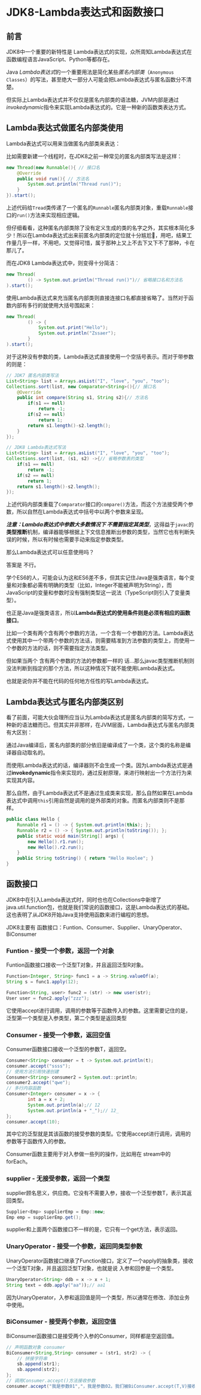 # JDK8-Lambda表达式和函数接口

## 前言

JDK8中一个重要的新特性是 Lambda表达式的实现，众所周知Lambda表达式在函数编程语言JavaScript、Python等都存在。

Java *Lambda表达式*的一个重要用法是简化某些*匿名内部类*（`Anonymous Classes`）的写法，甚至绝大一部分人可能会把Lambda表达式与匿名函数分不清楚。

但实际上Lambda表达式并不仅仅是匿名内部类的语法糖，JVM内部是通过*invokedynamic*指令来实现Lambda表达式的。它是一种新的函数类表达方式。

## Lambda表达式做匿名内部类使用

Lambda表达式可以用来当做匿名内部类来表达：

比如需要新建一个线程时，在JDK8之前一种常见的匿名内部类写法是这样：

```java
new Thread(new Runnable(){ // 接口名
	@Override
	public void run(){ // 方法名
		System.out.println("Thread run()");
	}
}).start();
```

上述代码给`Tread`类传递了一个匿名的`Runnable`匿名内部类对象，重载`Runnable`接口的`run()`方法来实现相应逻辑。

但仔细看看，这种匿名内部类除了没有定义生成的类的名字之外，其实根本简化多少！所以在Lambda表达式出来前匿名内部类的定位就十分尴尬:face_with_head_bandage:，用吧，结果工作量几乎一样，不用吧，又觉得可惜，属于那种上又上不去下又下不了那种，卡在那儿了。

而在JDK8 Lambda表达式中，则变得十分简洁：

```java
new Thread(
		() -> System.out.println("Thread run()")// 省略接口名和方法名
).start();
```

使用Lambda表达式来充当匿名内部类则直接连接口名都直接省略了。当然对于函数内部有多行的就使用大括号围起来：

```java
new Thread(
        () -> {
            System.out.print("Hello");
            System.out.println("Zssaer");
        }
).start();
```

对于这种没有参数的类，Lambda表达式直接使用一个空括号表示。而对于带参数的则是：

```java
// JDK7 匿名内部类写法
List<String> list = Arrays.asList("I", "love", "you", "too");
Collections.sort(list, new Comparator<String>(){// 接口名
    @Override
    public int compare(String s1, String s2){// 方法名
        if(s1 == null)
            return -1;
        if(s2 == null)
            return 1;
        return s1.length()-s2.length();
    }
});

// JDK8 Lambda表达式写法
List<String> list = Arrays.asList("I", "love", "you", "too");
Collections.sort(list, (s1, s2) ->{// 省略参数表的类型
    if(s1 == null)
        return -1;
    if(s2 == null)
        return 1;
    return s1.length()-s2.length();
});
```

上述代码内部类重载了`Comparator`接口的`compare()`方法，而这个方法接受两个参数，所以自然在Lambda表达式中括号中以两个参数来呈现。

***注意：Lambda表达式中参数大多数情况下 不需要指定其类型***，这得益于`javac`的**类型推断**机制，编译器能够根据上下文信息推断出参数的类型，当然它也有判断失误的时候，所以有时候也需要手动来指定参数类型。

那么Lambda表达式可以任意使用吗？

答案是 不行。

学个ES6的人，可能会认为这和ES6差不多，但其实记住Java是强类语言，每个变量和对象都必需有明确的类型（比如，Integer不能被声明为String），而JavaScript的变量和参数时没有强制类型这一说法（TypeScript则引入了变量类型）。

也正是Java是强类语言，所以**Lambda表达式的使用条件则是必须有相应的函数接口**。

比如一个类有两个含有两个参数的方法，一个含有一个参数的方法。Lambda表达式使用其中一个带两个参数的方法话，则需要精准到方法参数的类型上，而使用一个参数的方法的话，则不需要指定方法类型。

但如果当两个 含有两个参数的方法的参数都一样的 话...那么javac类型推断机制则没法判断到指定的那个方法，所以这种情况下就不能使用Lambda表达式。

也就是说你并不能在代码的任何地方任性的写Lambda表达式。



## Lambda表达式与匿名内部类区别

看了前面，可能大伙会理所应当认为Lambda表达式是匿名内部类的简写方式，一种新的语法糖而已。但其实并非那样，在JVM层面，Lambda表达式与匿名内部类有大区别：

通过Java编译后，匿名内部类的部分依旧是编译成了一个类，这个类的名称是编译器自动取名的。

而使用Lambda表达式的话，编译器则不会生成一个类。因为Lambda表达式是通过**invokedynamic**指令来实现的，通过反射原理，来进行映射出一个方法行为来实现其内容。

那么自然，由于Lambda表达式不是通过生成类来实现，那么自然如果在Lambda表达式中调用`this`引用自然是调用的是外部类的对象。而匿名内部类则不是那样。

```java
public class Hello {
	Runnable r1 = () -> { System.out.println(this); };
	Runnable r2 = () -> { System.out.println(toString()); };
	public static void main(String[] args) {
		new Hello().r1.run();
		new Hello().r2.run();
	}
	public String toString() { return "Hello Hoolee"; }
}
```

## 函数接口

JDK8中在引入Lambda表达式时，同时也也在Collections中新增了java.util.function包，也就是我们常说的函数接口，这是Lambda表达式的基础。这也表明了从JDK8开始Java支持使用函数来进行编程的思想。

JDK8主要有 函数接口：Funtion、Consumer、Supplier、UnaryOperator、BiConsumer

### Funtion - 接受一个参数，返回一个对象

Funtion函数接口接收一个泛型T对象，并且返回泛型R对象。

```java
Function<Integer, String> func1 = a -> String.valueOf(a);
String s = func1.apply(12);

Function<String, user> func2 = (str) -> new user(str);
User user = func2.apply("zzz");
```

它使用accept进行调用，调用的参数等于函数传入的参数。这里需要记住的是，泛型第一个类型是入参类型，第二个类型是返回类型



### Consumer - 接受一个参数，返回空值

Consumer函数接口接收一个泛型的参数T，返回空。

```java
Consumer<String> consumer = t -> System.out.println(t);
consumer.accept("ssss");
// 使用方法引用快速创建
Consumer<String> consumer2 = System.out::println;
consumer2.accept("qwe");
// 多行内容函数
Consumer<Integer> consumer = x -> {
        int a = x + 2;
        System.out.println(a);// 12
        System.out.println(a + "_");// 12_
};
consumer.accept(10);
```

其中它的泛型就是其该函数的接受参数的类型。它使用accept进行调用，调用的参数等于函数传入的参数。

Consumer函数主要用于对入参做一些列的操作，比如用在 stream中的forEach。



### supplier - 无接受参数，返回一个类型

supplier顾名思义，供应商。它没有不需要入参，接收一个泛型参数T，表示其返回类型。

```java
Supplier<Emp> supplierEmp = Emp::new;
Emp emp = supplierEmp.get();
```

supplier和上面两个函数接口不一样的是，它只有一个get方法，表示返回。



### UnaryOperator - 接受一个参数，返回同类型参数

UnaryOperator函数接口继承了Function接口，定义了一个apply的抽象类，接收一个泛型T对象，并且返回泛型T对象，也就是说 入参和回参是一个类型。

```java
UnaryOperator<String> ddb = x -> x + 1;
String text = ddb.apply("aa"));// aa1
```

因为UnaryOperator，入参和返回值是同一个类型，所以通常在修改、添加业务中使用。



### BiConsumer - 接受两个参数，返回空值

BiConsumer函数接口是接受两个入参的Consumer，同样都是空返回值。

```java
// 声明函数对象 consumer
BiConsumer<String,String> consumer = (str1, str2) -> {
    // 拼接字符串
    sb.append(str1);
    sb.append(str2);
};
// 调用Consumer.accept()方法接收参数
consumer.accept("我是参数01","，我是参数02。我们被BiConsumer.accept(T,V)接收并处理了");
```



















